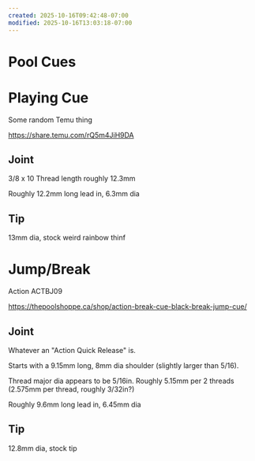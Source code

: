 ```yaml
---
created: 2025-10-16T09:42:48-07:00
modified: 2025-10-16T13:03:18-07:00
---
```


# Pool Cues

# Playing Cue

Some random Temu thing

 https://share.temu.com/rQ5m4JiH9DA

## Joint

3/8 x 10
Thread length roughly 12.3mm

Roughly 12.2mm long lead in, 6.3mm dia

## Tip

13mm dia, stock weird rainbow thinf

# Jump/Break

Action ACTBJ09

https://thepoolshoppe.ca/shop/action-break-cue-black-break-jump-cue/

## Joint

Whatever an "Action Quick Release" is.

Starts with a 9.15mm long, 8mm dia shoulder (slightly larger than 5/16). 

Thread major dia appears to be 5/16in.
Roughly 5.15mm per 2 threads (2.575mm per thread, roughly 3/32in?)

Roughly 9.6mm long lead in, 6.45mm dia

## Tip

12.8mm dia, stock tip

